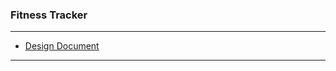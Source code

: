 ### Fitness Tracker
<hr />

<ul>
	<li>
		<a href="https://github.com/File-Archives/Files-From-VM/blob/main/FitnessTracker.docx">Design Document</a>
	</li>
</ul>

<hr />
